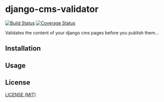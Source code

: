 # django-cms-validator

[![Build Status](https://travis-ci.org/moccu/django-cms-validator.svg?branch=master)](https://travis-ci.org/moccu/django-cms-validator)
[![Coverage Status](https://coveralls.io/repos/github/moccu/django-cms-validator/badge.svg?branch=master)](https://coveralls.io/github/moccu/django-cms-validator?branch=master)

Validates the content of your django cms pages before you publish them...

## Installation

## Usage

## License

[LICENSE (MIT)](./LICENSE)
